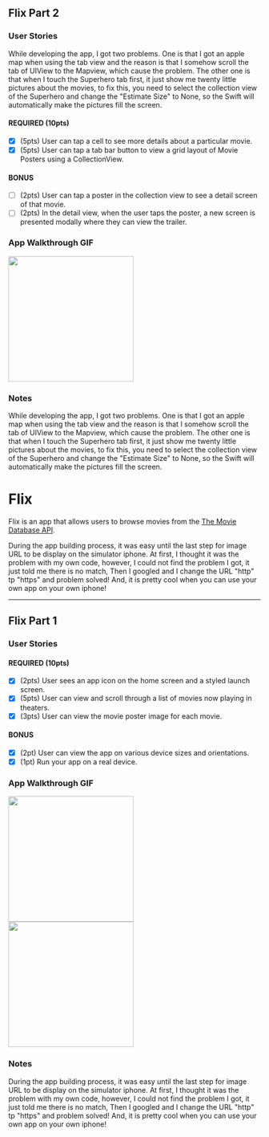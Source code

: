 ## Flix Part 2

### User Stories
While developing the app, I got two problems. One is that I got an apple map when using the tab view and the reason is that I somehow scroll the tab of UIView to the Mapview, which cause the problem. The other one is that when I touch the Superhero tab first, it just show me twenty little pictures about the movies, to fix this, you need to select the collection view of the Superhero and change the "Estimate Size" to None, so the Swift will automatically make the pictures fill the screen.

#### REQUIRED (10pts)
- [x] (5pts) User can tap a cell to see more details about a particular movie.
- [x] (5pts) User can tap a tab bar button to view a grid layout of Movie Posters using a CollectionView.

#### BONUS
- [ ] (2pts) User can tap a poster in the collection view to see a detail screen of that movie.
- [ ] (2pts) In the detail view, when the user taps the poster, a new screen is presented modally where they can view the trailer.

### App Walkthrough GIF
<img src="http://g.recordit.co/51PVZ2khQ5.gif" width=250><br>

### Notes
While developing the app, I got two problems. One is that I got an apple map when using the tab view and the reason is that I somehow scroll the tab of UIView to the Mapview, which cause the problem. The other one is that when I touch the Superhero tab first, it just show me twenty little pictures about the movies, to fix this, you need to select the collection view of the Superhero and change the "Estimate Size" to None, so the Swift will automatically make the pictures fill the screen.




# Flix

Flix is an app that allows users to browse movies from the [The Movie Database API](http://docs.themoviedb.apiary.io/#).

During the app building process, it was easy until the last step for image URL to be display on the simulator iphone. At first, I thought it was the problem with my own code, however, I could not find the problem I got, it just told me there is no match, Then I googled and I change the URL "http" tp "https" and problem solved!
And, it is pretty cool when you can use your own app on your own iphone!

---

## Flix Part 1

### User Stories

#### REQUIRED (10pts)
- [x] (2pts) User sees an app icon on the home screen and a styled launch screen.
- [x] (5pts) User can view and scroll through a list of movies now playing in theaters.
- [x] (3pts) User can view the movie poster image for each movie.

#### BONUS
- [x] (2pt) User can view the app on various device sizes and orientations.
- [x] (1pt) Run your app on a real device.

### App Walkthrough GIF
<img src="http://g.recordit.co/gFxbOmlG9d.gif" width=250><br>
<img src="http://g.recordit.co/D4pFacDXAk.gif" width=250><br>

### Notes
During the app building process, it was easy until the last step for image URL to be display on the simulator iphone. At first, I thought it was the problem with my own code, however, I could not find the problem I got, it just told me there is no match, Then I googled and I change the URL "http" tp "https" and problem solved!
And, it is pretty cool when you can use your own app on your own iphone!
